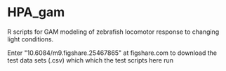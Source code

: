 # HPA_gam
R scripts for GAM modeling of zebrafish locomotor response to changing light conditions.

Enter "10.6084/m9.figshare.25467865" at figshare.com to download the test data sets (.csv) which which the test scripts here run
